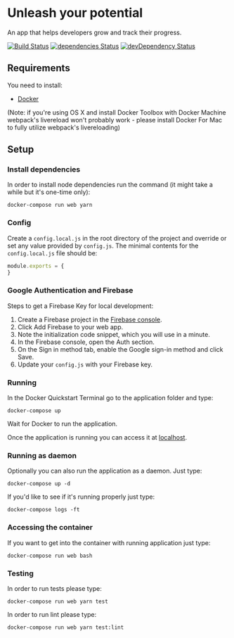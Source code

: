 # Unleash your potential

An app that helps developers grow and track their progress.

[![Build Status](https://travis-ci.org/x-team/unleash.svg?branch=master)](https://travis-ci.org/x-team/unleash)
[![dependencies Status](https://david-dm.org/x-team/unleash/status.svg)](https://david-dm.org/x-team/unleash)
[![devDependency Status](https://david-dm.org/x-team/unleash/dev-status.svg)](https://david-dm.org/x-team/unleash#info=devDependencies)

## Requirements

You need to install:
- [Docker](https://www.docker.com)

(Note: if you're using OS X and install Docker Toolbox with Docker Machine webpack's livereload won't probably work - please install Docker For Mac to fully utilize webpack's livereloading)

## Setup

### Install dependencies

In order to install node dependencies run the command (it might take a while but it's one-time only):

```shell
docker-compose run web yarn
```

### Config

Create a `config.local.js` in the root directory of the project and override or set any value provided by `config.js`. The minimal contents for the `config.local.js` file should be:

```js
module.exports = {
}
```

### Google Authentication and Firebase

Steps to get a Firebase Key for local development:

 1. Create a Firebase project in the [Firebase console](https://console.firebase.google.com/).
 2. Click Add Firebase to your web app.
 3. Note the initialization code snippet, which you will use in a minute.
 4. In the Firebase console, open the Auth section.
 5. On the Sign in method tab, enable the Google sign-in method and click Save.
 6. Update your `config.js` with your Firebase key.

### Running

In the Docker Quickstart Terminal go to the application folder and type:

```shell
docker-compose up
```

Wait for Docker to run the application.

Once the application is running you can access it at [localhost](http://localhost).

### Running as daemon

Optionally you can also run the application as a daemon. Just type:

```shell
docker-compose up -d
```

If you'd like to see if it's running properly just type:

```shell
docker-compose logs -ft
```

### Accessing the container

If you want to get into the container with running application just type:

```shell
docker-compose run web bash
```

### Testing

In order to run tests please type:

```shell
docker-compose run web yarn test
```

In order to run lint please type:

```shell
docker-compose run web yarn test:lint
```
